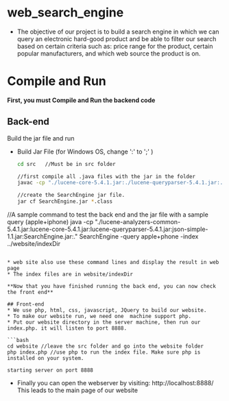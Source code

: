 # web_search_engine

* The objective of our project is to build a search engine in which we can query an electronic hard-good product and be able to filter our search based on certain criteria such as: price range for the product, certain popular manufacturers, and which web source the product is on.

# Compile and Run
**First, you must Compile and Run the backend code**

## Back-end
Build the jar file  and run 

* Build Jar File (for Windows OS, change ':' to ';' )
  ```bash
  cd src   //Must be in src folder

  //first compile all .java files with the jar in the folder
  javac -cp "./lucene-core-5.4.1.jar:./lucene-queryparser-5.4.1.jar:./lucene-analyzers-common-5.4.1.jar:./json-simple-1.1.jar:." *.java

  //create the SearchEngine jar file.
  jar cf SearchEngine.jar *.class

 //A sample command to test the back end and the jar file with a sample query (apple+iphone)
 java -cp "./lucene-analyzers-common-5.4.1.jar:lucene-core-5.4.1.jar:lucene-queryparser-5.4.1.jar:json-simple-1.1.jar:SearchEngine.jar:." SearchEngine -query apple+phone -index ../website/indexDir

  ```

  * web site also use these command lines and display the result in web page
  * The index files are in website/indexDir 

**Now that you have finished running the back end, you can now check the front end**

## Front-end
  * We use php, html, css, javascript, JQuery to build our website.
  * To make our website run, we need one  machine support php. 
  * Put our website directory in the server machine, then run our index.php. it will listen to port 8888.

  ```bash
  cd website //leave the src folder and go into the website folder
  php index.php //use php to run the index file. Make sure php is installed on your system.

  starting server on port 8888

  ```
  * Finally you can open the webserver by visiting:
   http://localhost:8888/ 
   This leads to the main page of our website
